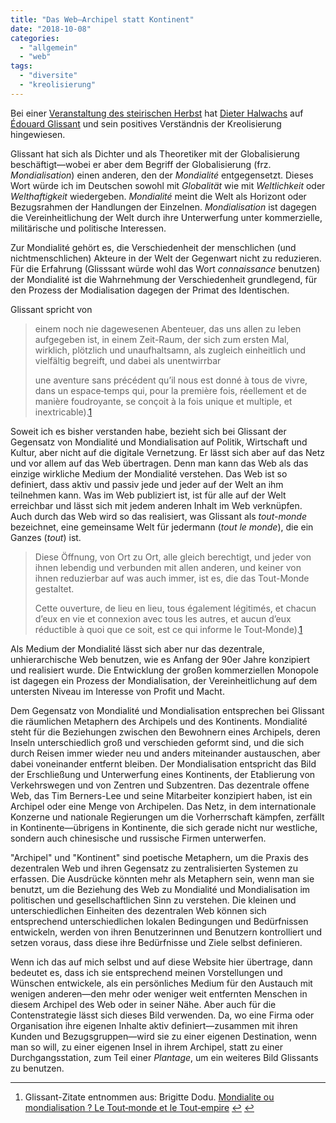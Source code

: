```yaml
---
title: "Das Web—Archipel statt Kontinent"
date: "2018-10-08"
categories: 
  - "allgemein"
  - "web"
tags: 
  - "diversite"
  - "kreolisierung"
---
```


Bei einer [Veranstaltung des steirischen Herbst](https://www.steirischerherbst.at/public-program/nicoline-van-harskamp-im-gespraech-mit-dieter-halwachs) hat [Dieter Halwachs](https://online.uni-graz.at/kfu_online/visitenkarte.show_vcard?pPersonenGruppe=3&pPersonenId=AA7CC596E8B770D8) auf [Édouard Glissant](https://de.wikipedia.org/wiki/%C3%89douard_Glissant) und sein positives Verständnis der Kreolisierung hingewiesen.

Glissant hat sich als Dichter und als Theoretiker mit der Globalisierung beschäftigt—wobei er aber dem Begriff der Globalisierung (frz. _Mondialisation_) einen anderen, den der _Mondialité_ entgegensetzt. Dieses Wort würde ich im Deutschen sowohl mit _Globalität_ wie mit _Weltlichkeit_ oder _Welthaftigkeit_ wiedergeben. _Mondialité_ meint die Welt als Horizont oder Bezugsrahmen der Handlungen der Einzelnen. _Mondialisation_ ist dagegen die Vereinheitlichung der Welt durch ihre Unterwerfung unter kommerzielle, militärische und politische Interessen.

Zur Mondialité gehört es, die Verschiedenheit der menschlichen (und nichtmenschlichen) Akteure in der Welt der Gegenwart nicht zu reduzieren. Für die Erfahrung (Glisssant würde wohl das Wort _connaissance_ benutzen) der Mondialité ist die Wahrnehmung der Verschiedenheit grundlegend, für den Prozess der Modialisation dagegen der Primat des Identischen.

Glissant spricht von

> einem noch nie dagewesenen Abenteuer, das uns allen zu leben aufgegeben ist, in einem Zeit-Raum, der sich zum ersten Mal, wirklich, plötzlich und unaufhaltsamn, als zugleich einheitlich und vielfältig begreift, und dabei als unentwirrbar
> 
> une aventure sans précédent qu’il nous est donné à tous de vivre, dans un espace‑temps qui, pour la première fois, réellement et de manière foudroyante, se conçoit à la fois unique et multiple, et inextricable).[1](#fn-6825-dodu)

Soweit ich es bisher verstanden habe, bezieht sich bei Glissant der Gegensatz von Mondialité und Mondialisation auf Politik, Wirtschaft und Kultur, aber nicht auf die digitale Vernetzung. Er lässt sich aber auf das Netz und vor allem auf das Web übertragen. Denn man kann das Web als das einzige wirkliche Medium der Mondialité verstehen. Das Web ist so definiert, dass aktiv und passiv jede und jeder auf der Welt an ihm teilnehmen kann. Was im Web publiziert ist, ist für alle auf der Welt erreichbar und lässt sich mit jedem anderen Inhalt im Web verknüpfen. Auch durch das Web wird so das realisiert, was Glissant als _tout-monde_ bezeichnet, eine gemeinsame Welt für jedermann (_tout le monde_), die ein Ganzes (_tout_) ist.

> Diese Öffnung, von Ort zu Ort, alle gleich berechtigt, und jeder von ihnen lebendig und verbunden mit allen anderen, und keiner von ihnen reduzierbar auf was auch immer, ist es, die das Tout-Monde gestaltet.
> 
> Cette ouverture, de lieu en lieu, tous également légitimés, et chacun d’eux en vie et connexion avec tous les autres, et aucun d’eux réductible à quoi que ce soit, est ce qui informe le Tout‑Monde).[1](#fn-6825-dodu)

Als Medium der Mondialité lässt sich aber nur das dezentrale, unhierarchische Web benutzen, wie es Anfang der 90er Jahre konzipiert und realisiert wurde. Die Entwicklung der großen kommerziellen Monopole ist dagegen ein Prozess der Mondialisation, der Vereinheitlichung auf dem untersten Niveau im Interesse von Profit und Macht.

Dem Gegensatz von Mondialité und Mondialisation entsprechen bei Glissant die räumlichen Metaphern des Archipels und des Kontinents. Mondialité steht für die Beziehungen zwischen den Bewohnern eines Archipels, deren Inseln unterschiedlich groß und verschieden geformt sind, und die sich durch Reisen immer wieder neu und anders miteinander austauschen, aber dabei voneinander entfernt bleiben. Der Mondialisation entspricht das Bild der Erschließung und Unterwerfung eines Kontinents, der Etablierung von Verkehrswegen und von Zentren und Subzentren. Das dezentrale offene Web, das Tim Berners-Lee und seine Mitarbeiter konzipiert haben, ist ein Archipel oder eine Menge von Archipelen. Das Netz, in dem internationale Konzerne und nationale Regierungen um die Vorherrschaft kämpfen, zerfällt in Kontinente—übrigens in Kontinente, die sich gerade nicht nur westliche, sondern auch chinesische und russische Firmen unterwerfen.

"Archipel" und "Kontinent" sind poetische Metaphern, um die Praxis des dezentralen Web und ihren Gegensatz zu zentralisierten Systemen zu erfassen. Die Ausdrücke könnten mehr als Metaphern sein, wenn man sie benutzt, um die Beziehung des Web zu Mondialité und Mondialisation im politischen und gesellschaftlichen Sinn zu verstehen. Die kleinen und unterschiedlichen Einheiten des dezentralen Web können sich entsprechend unterschiedlichen lokalen Bedingungen und Bedürfnissen entwickeln, werden von ihren Benutzerinnen und Benutzern kontrolliert und setzen voraus, dass diese ihre Bedürfnisse und Ziele selbst definieren.

Wenn ich das auf mich selbst und auf diese Website hier übertrage, dann bedeutet es, dass ich sie entsprechend meinen Vorstellungen und Wünschen entwickele, als ein persönliches Medium für den Austauch mit wenigen anderen—den mehr oder weniger weit entfernten Menschen in diesem Archipel des Web oder in seiner Nähe. Aber auch für die Contenstrategie lässt sich dieses Bild verwenden. Da, wo eine Firma oder Organisation ihre eigenen Inhalte aktiv definiert—zusammen mit ihren Kunden und Bezugsgruppen—wird sie zu einer eigenen Destination, wenn man so will, zu einer eigenen Insel in ihrem Archipel, statt zu einer Durchgangsstation, zum Teil einer _Plantage_, um ein weiteres Bild Glissants zu benutzen.

* * *

1. Glissant-Zitate entnommen aus: Brigitte Dodu. [Mondialite ou mondialisation ? Le Tout‑monde et le Tout‑empire](http://www.cahiersdugepe.fr/index.php?id=1826) [↩](#fnref-6825-dodu) [↩](#fnref2:6825-dodu)
